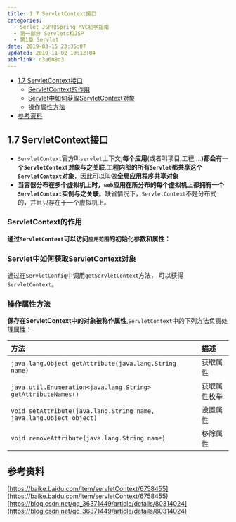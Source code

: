 ```yaml
---
title: 1.7 ServletContext接口
categories: 
  - Serlet JSP和Spring MVC初学指南
  - 第一部分 Servlets和JSP
  - 第1章 Servlet
date: 2019-03-15 23:35:07
updated: 2019-11-02 10:12:04
abbrlink: c3e608d3
---
```

<div id='my_toc'>

- [1.7 ServletContext接口](/JavaReadingNotes/c3e608d3/#1-7-ServletContext接口)
    - [ServletContext的作用](/JavaReadingNotes/c3e608d3/#ServletContext的作用)
    - [Servlet中如何获取ServletContext对象](/JavaReadingNotes/c3e608d3/#Servlet中如何获取ServletContext对象)
    - [操作属性方法](/JavaReadingNotes/c3e608d3/#操作属性方法)
- [参考资料](/JavaReadingNotes/c3e608d3/#参考资料)

</div>
<!--more-->
<script>if (navigator.platform.toLowerCase() == 'win32'){document.getElementById('my_toc').style.display = 'none';}</script>

<!--end-->
<!--SSTStart-->
## 1.7 ServletContext接口 ##
- `ServletContext`官方叫`servlet`上下文,**每个应用**(或者叫项目,工程,...**)都会有一个`ServletContext`对象与之关联**.**工程内部的所有`Servlet`都共享这个`ServletContext`对象**，因此可以叫做**全局应用程序共享对象**
- **当容器分布在多个虚拟机上时，`web`应用在所分布的每个虚拟机上都拥有一个`ServletContext`实例与之关联**。缺省情况下，`ServletContext`不是分布式的，并且只存在于一个虚拟机上。

### ServletContext的作用 ###
**通过`ServletContext`可以访问`应用范围`的初始化参数和属性：**

### Servlet中如何获取ServletContext对象 ###
通过在`ServletConfig`中调用`getServletContext`方法， 可以获得`ServletContext`。 

### 操作属性方法 ###
**保存在ServletContext中的对象被称作属性**,`ServletContext`中的下列方法负责处理属性： 

|方法|描述|
|:---|:---|
|`java.lang.Object getAttribute(java.lang.String name)`|获取属性|
|`java.util.Enumeration<java.lang.String> getAttributeNames()`|获取属性枚举|
|`void setAttribute(java.lang.String name, java.lang.Object object)`|设置属性|
|`void removeAttribute(java.lang.String name)`|移除属性|
<!--SSTStop-->
## 参考资料 ##
[https://baike.baidu.com/item/servletContext/6758455](https://baike.baidu.com/item/servletContext/6758455)
[https://blog.csdn.net/qq_36371449/article/details/80314024](https://blog.csdn.net/qq_36371449/article/details/80314024)
